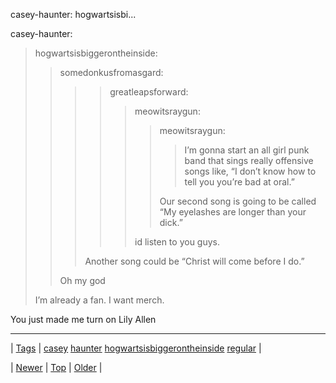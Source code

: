 <!--
title: casey-haunter
date: 2020-06-28T15:27:00.228Z
tags: casey, haunter, hogwartsisbiggerontheinside, regular
-->


casey-haunter: hogwartsisbi...

<p>casey-haunter:</p>

<blockquote>
<p>hogwartsisbiggerontheinside:</p>
<blockquote>
<p>somedonkusfromasgard:</p>
<blockquote>
<blockquote>
<p>greatleapsforward:</p>
<blockquote>
<p>meowitsraygun:</p>
<blockquote>
<p>meowitsraygun:</p>
<blockquote>
<p>I’m gonna start an all girl punk band that sings really offensive songs like, “I don’t know how to tell you you’re bad at oral.”</p>
</blockquote>
<p>Our second song is going to be called “My eyelashes are longer than your dick.”</p>
</blockquote>
<p>id listen to you guys.</p>
</blockquote>
</blockquote>
<p>Another song could be “Christ will come before I do.”</p>
</blockquote>
<p>Oh my god</p>
</blockquote>
<p>I’m already a fan. I want merch.</p>
</blockquote>

<p>You just made me turn on Lily Allen</p>

<!--BOTTOM-POST-NAVIGATION-->
---

| [Tags](tags.md) | [casey](tag-casey.md) [haunter](tag-haunter.md) [hogwartsisbiggerontheinside](tag-hogwartsisbiggerontheinside.md) [regular](tag-regular.md) |

| [Newer](72121877601.md) | [Top](index.md) | [Older](72124578710.md) |
